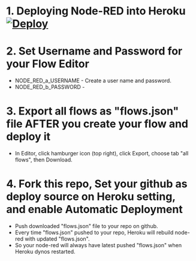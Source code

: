
# 1. Deploying Node-RED into Heroku  [![Deploy](https://www.herokucdn.com/deploy/button.png)](https://heroku.com/deploy?template=https://github.com/Rohitlnarayan/SandBoxNodeRedMaster)

# 2. Set Username and Password for your Flow Editor
* NODE_RED_a_USERNAME - Create a user name and password.
* NODE_RED_b_PASSWORD - 



# 3. Export all flows as "flows.json" file AFTER you create your flow and deploy it
* In Editor, click hamburger icon (top right), click Export, choose tab "all flows", then Download.

# 4. Fork this repo, Set your github as deploy source on Heroku setting, and enable Automatic Deployment
* Push downloaded "flows.json" file to your repo on github.
* Every time "flows.json" pushed to your repo, Heroku will rebuild node-red with updated "flows.json".
* So your node-red will always have latest pushed "flows.json" when Heroku dynos restarted.


